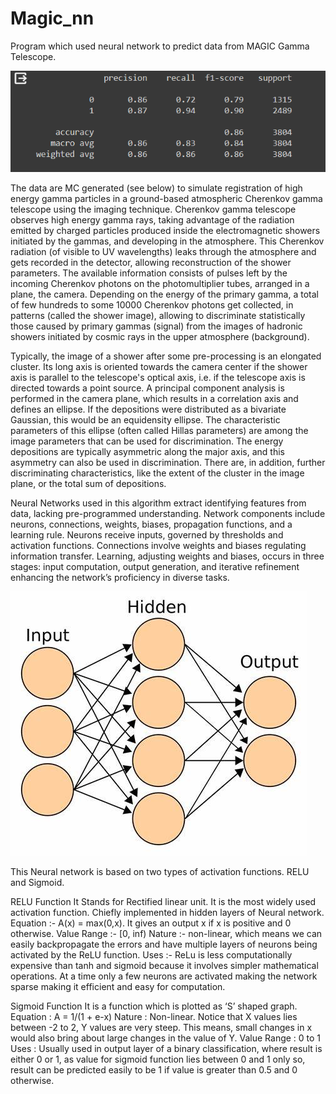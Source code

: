 # Magic_nn
Program which used neural network to predict data from MAGIC Gamma Telescope.

![alt text](https://github.com/alexzedev/Magic_nn/blob/main/magic_nn_screen.png?raw=true)

The data are MC generated (see below) to simulate registration of high energy gamma particles in a ground-based atmospheric Cherenkov gamma telescope using the imaging technique. Cherenkov gamma telescope observes high energy gamma rays, taking advantage of the radiation emitted by charged particles produced inside the electromagnetic showers initiated by the gammas, and developing in the atmosphere. This Cherenkov radiation (of visible to UV wavelengths) leaks through the atmosphere and gets recorded in the detector, allowing reconstruction of the shower parameters. The available information consists of pulses left by the incoming Cherenkov photons on the photomultiplier tubes, arranged in a plane, the camera. Depending on the energy of the primary gamma, a total of few hundreds to some 10000 Cherenkov photons get collected, in patterns (called the shower image), allowing to discriminate statistically those caused by primary gammas (signal) from the images of hadronic showers initiated by cosmic rays in the upper atmosphere (background).

Typically, the image of a shower after some pre-processing is an elongated cluster. Its long axis is oriented towards the camera center if the shower axis is parallel to the telescope's optical axis, i.e. if the telescope axis is directed towards a point source. A principal component analysis is performed in the camera plane, which results in a correlation axis and defines an ellipse. If the depositions were distributed as a bivariate Gaussian, this would be an equidensity ellipse. The characteristic parameters of this ellipse (often called Hillas parameters) are among the image parameters that can be used for discrimination. The energy depositions are typically asymmetric along the major axis, and this asymmetry can also be used in discrimination. There are, in addition, further discriminating characteristics, like the extent of the cluster in the image plane, or the total sum of depositions.

Neural Networks used in this algorithm extract identifying features from data, lacking pre-programmed understanding. Network components include neurons, connections, weights, biases, propagation functions, and a learning rule. Neurons receive inputs, governed by thresholds and activation functions. Connections involve weights and biases regulating information transfer. Learning, adjusting weights and biases, occurs in three stages: input computation, output generation, and iterative refinement enhancing the network’s proficiency in diverse tasks.

![alt text](https://github.com/alexzedev/Magic_nn/blob/main/Neural.jpg?raw=true)


This Neural network is based on two types of activation functions. RELU and Sigmoid.

RELU Function 
It Stands for Rectified linear unit. It is the most widely used activation function. Chiefly implemented in hidden layers of Neural network.
Equation :- A(x) = max(0,x). It gives an output x if x is positive and 0 otherwise.
Value Range :- [0, inf)
Nature :- non-linear, which means we can easily backpropagate the errors and have multiple layers of neurons being activated by the ReLU function.
Uses :- ReLu is less computationally expensive than tanh and sigmoid because it involves simpler mathematical operations. At a time only a few neurons are activated making the network sparse making it efficient and easy for computation.

Sigmoid Function
It is a function which is plotted as ‘S’ shaped graph.
Equation : A = 1/(1 + e-x)
Nature : Non-linear. Notice that X values lies between -2 to 2, Y values are very steep. This means, small changes in x would also bring about large changes in the value of Y.
Value Range : 0 to 1
Uses : Usually used in output layer of a binary classification, where result is either 0 or 1, as value for sigmoid function lies between 0 and 1 only so, result can be predicted easily to be 1 if value is greater than 0.5 and 0 otherwise.
